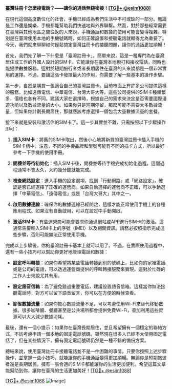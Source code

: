 **臺灣註冊卡怎麽接電話？——讓你的通話無縫銜接！[[TG💪+ @esim1088](https://t.me/s/esim1088)]**

在現代這個高度數位化的社會，手機已經成為我們生活中不可或缺的一部分。無論是工作還是娛樂，手機都能幫助我們快速地與外界聯繫。然而，對於那些經常需要在臺灣與其他地區之間往返的人來說，手機通話和數據的使用可能會變得複雜。特別是在臺灣使用本地的手機號碼時，如何正確設置和接聽電話就顯得尤為重要了。今天，我們就來聊聊如何輕鬆搞定臺灣註冊卡的接聽問題，讓你的通話更加順暢！

首先，我們先了解一下什麼是「臺灣註冊卡」。簡單來說，這是一種專門為在臺灣居住或工作的外國人設計的SIM卡。它能讓你在臺灣本地撥打和接收電話，同時也能提供數據服務。這對於短期旅行者或者長期居住在臺灣的人來說都是一個非常實用的選擇。不過，要讓這張卡發揮最大的作用，你需要了解一些基本的操作步驟。

第一步，自然是購買一張適合自己的臺灣註冊卡。目前市面上有許多公司提供這樣的服務，比如遠傳電信、中華電信、台灣大哥大等。這些公司提供的SIM卡種類繁多，價格也各有不同。建議大家在選擇時，根據自己的需求來決定是否需要國際漫遊功能以及數據流量的大小。如果你只是短期停留，那麼可能不需要太多數據流量，但如果你計劃長期居住，那就應該考慮選擇一個包含大量數據流量的套餐。

接下來就是安裝和激活你的SIM卡了。這一步其實並不難，只需按照以下步驟操作即可：

1. **插入SIM卡**：將舊的SIM卡取出，然後小心地將新買的臺灣註冊卡插入手機的SIM卡槽中。注意，不同的手機品牌和型號可能有不同的插卡方式，所以最好參考一下手機的使用手冊。

2. **開機並等待初始化**：插入SIM卡後，開機並等待手機完成初始化過程。這個過程通常不會太久，大約幾分鐘就能完成。

3. **檢查網路設定**：進入手機的設定選項，找到「行動網路」或「網路設定」，確認是否已經選擇了正確的運營商。如果自動選擇的運營商不正確，可以手動選擇「中華電信」、「遠傳電信」或是「台灣大哥大」其中之一。

4. **啟用數據連線**：確保你的數據連線已經開啟，這樣才能正常使用手機上的各種應用程式。如果沒有自動啟用，可以在設定中手動開啟。

5. **激活SIM卡**：有些運營商可能會要求你通過網站或APP進行SIM卡的激活。這通常需要輸入SIM卡上的序號（IMEI）以及相關資訊。請務必按照指示完成這些步驟，否則可能無法正常使用手機。

完成以上步驟後，你的臺灣註冊卡基本上就可以用了。不過，在實際使用過程中，還有一些小技巧可以幫助你更好地管理電話和數據：

- **設定呼叫轉接**：如果你希望將某些電話轉接到別的號碼上，比如你的家裡電話或是公司的電話，可以透過運營商提供的呼叫轉接服務來實現。這對於忙碌的工作人士來說尤其有用。

- **設定語音信箱**：為了避免錯過重要電話，建議設置語音信箱。這樣當你無法接聽電話時，對方可以留下語音留言，你可以在方便的時候查看。

- **節省數據流量**：如果你擔心數據流量不足，可以考慮使用Wi-Fi來替代移動數據。很多咖啡廳、餐廳甚至是公共場所都會提供免費Wi-Fi，善加利用這些資源可以大大減少數據消耗。

最後，還有一個小提示：如果你在臺灣長期居住，並且希望擁有一個穩定的聯絡方式，不妨考慮申請一個本地的固定電話號碼。雖然現在很多人已經不太使用固定電話了，但在某些情況下，擁有固定電話號碼仍然是一種不錯的備份方案。

總結來說，使用臺灣註冊卡接聽電話並不是一件困難的事情。只要你按照上述步驟操作，並掌握一些小技巧，就能讓你的手機通話變得更加順暢。無論你是短期旅遊者還是長期居民，擁有一張合適的SIM卡都能讓你的生活更加便利。希望這篇文章能幫助到你，讓你在臺灣的生活更加美好！[[TG💪+ @esim1088](https://t.me/s/esim1088)]

[[TG💪+ @esim1088](https://t.me/s/esim1088) ![Image](https://i.postimg.cc/4NQfJmqS/Snipaste-2025-05-13-00-14-12.png)]